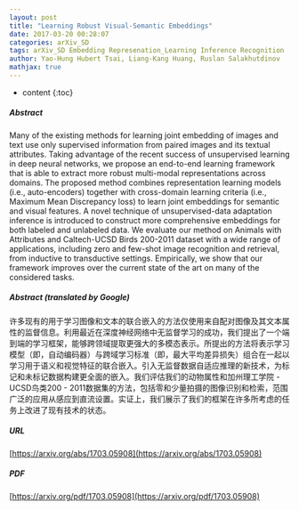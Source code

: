 ```yaml
---
layout: post
title: "Learning Robust Visual-Semantic Embeddings"
date: 2017-03-20 00:28:07
categories: arXiv_SD
tags: arXiv_SD Embedding Represenation_Learning Inference Recognition
author: Yao-Hung Hubert Tsai, Liang-Kang Huang, Ruslan Salakhutdinov
mathjax: true
---
```


* content
{:toc}

##### Abstract
Many of the existing methods for learning joint embedding of images and text use only supervised information from paired images and its textual attributes. Taking advantage of the recent success of unsupervised learning in deep neural networks, we propose an end-to-end learning framework that is able to extract more robust multi-modal representations across domains. The proposed method combines representation learning models (i.e., auto-encoders) together with cross-domain learning criteria (i.e., Maximum Mean Discrepancy loss) to learn joint embeddings for semantic and visual features. A novel technique of unsupervised-data adaptation inference is introduced to construct more comprehensive embeddings for both labeled and unlabeled data. We evaluate our method on Animals with Attributes and Caltech-UCSD Birds 200-2011 dataset with a wide range of applications, including zero and few-shot image recognition and retrieval, from inductive to transductive settings. Empirically, we show that our framework improves over the current state of the art on many of the considered tasks.

##### Abstract (translated by Google)
许多现有的用于学习图像和文本的联合嵌入的方法仅使用来自配对图像及其文本属性的监督信息。利用最近在深度神经网络中无监督学习的成功，我们提出了一个端到端的学习框架，能够跨领域提取更强大的多模态表示。所提出的方法将表示学习模型（即，自动编码器）与跨域学习标准（即，最大平均差异损失）组合在一起以学习用于语义和视觉特征的联合嵌入。引入无监督数据自适应推理的新技术，为标记和未标记数据构建更全面的嵌入。我们评估我们的动物属性和加州理工学院 -  UCSD鸟类200  -  2011数据集的方法，包括零和少量拍摄的图像识别和检索，范围广泛的应用从感应到直流设置。实证上，我们展示了我们的框架在许多所考虑的任务上改进了现有技术的状态。

##### URL
[https://arxiv.org/abs/1703.05908](https://arxiv.org/abs/1703.05908)

##### PDF
[https://arxiv.org/pdf/1703.05908](https://arxiv.org/pdf/1703.05908)

